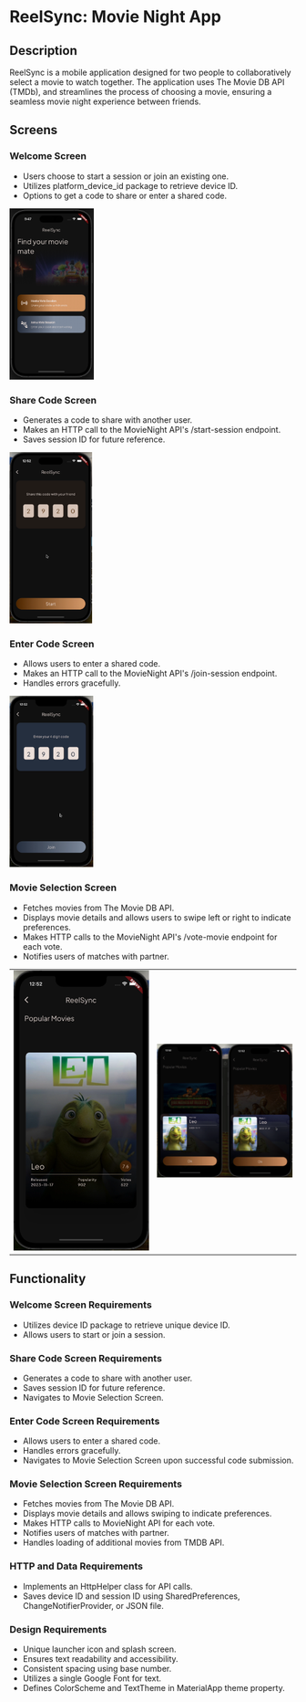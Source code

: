 # ReelSync: Movie Night App

## Description
ReelSync is a mobile application designed for two people to collaboratively select a movie to watch together. The application uses The Movie DB API (TMDb), and streamlines the process of choosing a movie, ensuring a seamless movie night experience between friends.

## Screens

### Welcome Screen
- Users choose to start a session or join an existing one.
- Utilizes platform_device_id package to retrieve device ID.
- Options to get a code to share or enter a shared code.
<img src="./assets/reelSync-home.png" alt="ReelSync Home Screen" height="300">

### Share Code Screen
- Generates a code to share with another user.
- Makes an HTTP call to the MovieNight API's /start-session endpoint.
- Saves session ID for future reference.
<img src="./assets/reelSync-shareCode.png" alt="ReelSync Share Vote Session Code Screen" height="300">


### Enter Code Screen
- Allows users to enter a shared code.
- Makes an HTTP call to the MovieNight API's /join-session endpoint.
- Handles errors gracefully.
<img src="./assets/reelSync-joinCode.png" alt="ReelSync Join Vote Session Code Screen" height="300">


### Movie Selection Screen
- Fetches movies from The Movie DB API.
- Displays movie details and allows users to swipe left or right to indicate preferences.
- Makes HTTP calls to the MovieNight API's /vote-movie endpoint for each vote.
- Notifies users of matches with partner.
<table>
  <tr>
    <td><img src="./assets/reelSync-vote.png" alt="ReelSync Movie Vote Screen" width="400" /></td>
    <td><img src="./assets/reelSync-match.png" alt="ReelSync Movie Match Preview" width="400" /></td>
  </tr>
</table>


## Functionality

### Welcome Screen Requirements
- Utilizes device ID package to retrieve unique device ID.
- Allows users to start or join a session.

### Share Code Screen Requirements
- Generates a code to share with another user.
- Saves session ID for future reference.
- Navigates to Movie Selection Screen.

### Enter Code Screen Requirements
- Allows users to enter a shared code.
- Handles errors gracefully.
- Navigates to Movie Selection Screen upon successful code submission.

### Movie Selection Screen Requirements
- Fetches movies from The Movie DB API.
- Displays movie details and allows swiping to indicate preferences.
- Makes HTTP calls to MovieNight API for each vote.
- Notifies users of matches with partner.
- Handles loading of additional movies from TMDB API.

### HTTP and Data Requirements
- Implements an HttpHelper class for API calls.
- Saves device ID and session ID using SharedPreferences, ChangeNotifierProvider, or JSON file.

### Design Requirements
- Unique launcher icon and splash screen.
- Ensures text readability and accessibility.
- Consistent spacing using base number.
- Utilizes a single Google Font for text.
- Defines ColorScheme and TextTheme in MaterialApp theme property.
